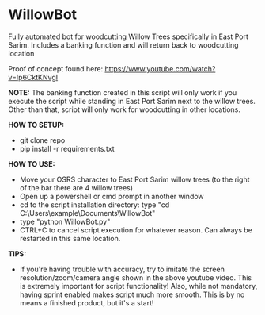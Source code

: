 # WillowBot
Fully automated bot for woodcutting Willow Trees specifically in East Port Sarim. Includes a banking function and will return back to woodcutting location

Proof of concept found here:
https://www.youtube.com/watch?v=Ip6CktKNvgI


**NOTE:** 
The banking function created in this script will only work if you execute the script while standing in East Port Sarim next to the willow trees. Other than that, script will only work for woodcutting in other locations.


**HOW TO SETUP:**
- git clone repo
- pip install -r requirements.txt

**HOW TO USE:**
- Move your OSRS character to East Port Sarim willow trees (to the right of the bar there are 4 willow trees)
- Open up a powershell or cmd prompt in another window
- cd to the script installation directory: type "cd C:\Users\example\Documents\WillowBot\"
- type "python WillowBot.py"
- CTRL+C to cancel script execution for whatever reason. Can always be restarted in this same location.

**TIPS:**
- If you're having trouble with accuracy, try to imitate the screen resolution/zoom/camera angle shown in the above youtube video. This is extremely important for script functionality! Also, while not mandatory, having sprint enabled makes script much more smooth. This is by no means a finished product, but it's a start!
